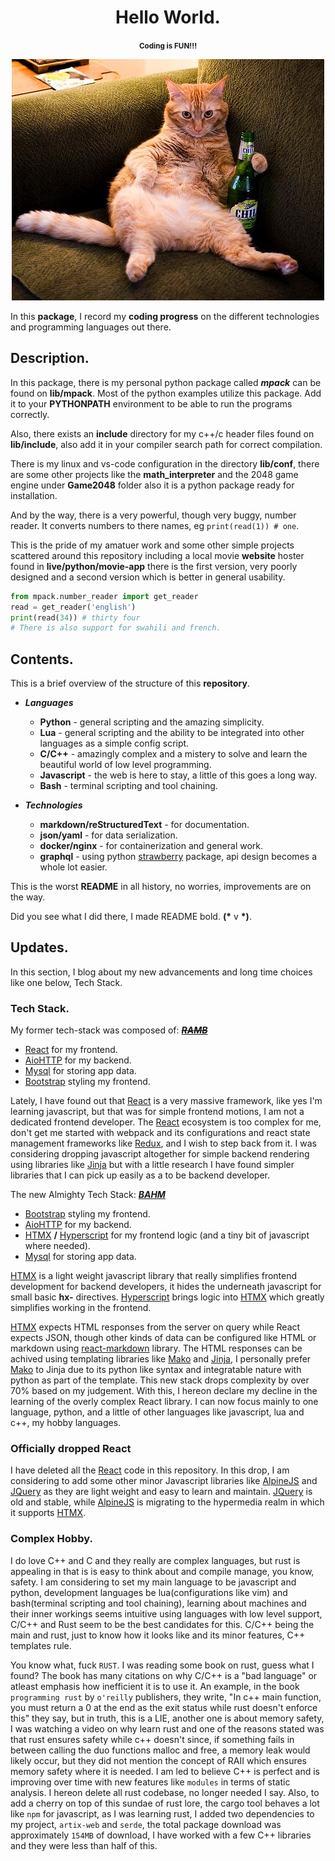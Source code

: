 <center>

# Hello World.
<small>**Coding is FUN!!!**</small>

![What a Good Day.][entry_picture]

</center>

In this **package**, I record my **coding progress** on the different technologies and programming languages out there.

## Description.
In this package, there is my personal python package called ***mpack*** can be found on **lib/mpack**. Most of the python examples utilize this package. Add it to your **PYTHONPATH** environment to be able to run the programs correctly.

Also, there exists an **include** directory for my c++/c header files found on **lib/include**, also add it in your compiler search path for correct compilation.

There is my linux and vs-code configuration in the directory **lib/conf**, there are some other projects like the **math_interpreter** and the 2048 game engine under **Game2048** folder also it is a python package ready for installation.

And by the way, there is a very powerful, though very buggy, number reader. It converts numbers to there names, eg `print(read(1)) # one`.

This is the pride of my amatuer work and some other simple projects scattered around this repository including a local movie **website** hoster found in **live/python/movie-app** there is the first version, very poorly designed and a second version which is better in general usability.
```python
from mpack.number_reader import get_reader
read = get_reader('english')
print(read(34)) # thirty four
# There is also support for swahili and french.
```

## Contents.

This is a brief overview of the structure of this **repository**.

- **_Languages_**
  +  **Python** - general scripting and the amazing simplicity.
  +  **Lua** - general scripting and the ability to be integrated into other languages as a simple config script.
  +  **C/C++** - amazingly complex and a mistery to solve and learn the beautiful world of low level programming.
  +  **Javascript** - the web is here to stay, a little of this goes a long way.
  + **Bash** - terminal scripting and tool chaining.

- ***Technologies***
  + **markdown/reStructuredText** - for documentation.
  + **json/yaml** - for data serialization.
  + **docker/nginx** - for containerization and general work.
  + **graphql** - using python [strawberry][strawberry] package, api design becomes a whole lot easier.

This is the worst **README** in all history, no worries, improvements are on the way.

Did you see what I did there, I made README bold. **(\*** v **\*)**.

## Updates.
In this section, I blog about my new advancements and long time choices like one below, Tech Stack.

### Tech Stack.
My former tech-stack was composed of: ***<u>~~RAMB~~</u>***

- [React][react] for my frontend.
- [AioHTTP][aiohttp] for my backend.
- [Mysql][mysql] for storing app data.
- [Bootstrap][bootstrap] styling my frontend.

Lately, I have found out that [React][react] is a very massive framework, like yes I'm learning javascript, but that was for simple frontend motions, I am not a dedicated frontend developer. The [React][react] ecosystem is too complex for me, don't get me started with webpack and its configurations and react state management frameworks like [Redux][redux], and I wish to step back from it.
I was considering dropping javascript altogether for simple backend rendering using libraries like [Jinja][jinja] but with a little research I have found simpler libraries that I can pick up easily as a to be backend developer.

The new Almighty Tech Stack: ***<u>BAHM</u>***
- [Bootstrap][bootstrap] styling my frontend.
- [AioHTTP][aiohttp] for my backend.
- [HTMX][htmx] **/** [Hyperscript][hyperscript] for my frontend logic (and a tiny bit of javascript where needed).
- [Mysql][mysql] for storing app data.

[HTMX][htmx] is a light weight javascript library that really simplifies frontend development for backend developers, it hides the underneath javascript for small basic **hx-** directives. [Hyperscript][hyperscript] brings logic into [HTMX][htmx] which greatly simplifies working in the frontend.

[HTMX][htmx] expects HTML responses from the server on query while React expects JSON, though other kinds of data can be configured like HTML or markdown using [react-markdown][react_markdown] library. The HTML responses can be achived using templating libraries like [Mako][mako] and [Jinja][jinja], I personally prefer [Mako][mako]  to Jinja due to its python like syntax and integratable nature with python as part of the template.
This new stack drops complexity by over 70% based on my judgement. With this, I hereon declare my decline in the learning of the overly complex React library.
I can now focus mainly to one language, python, and a little of other languages like javascript, lua and c++, my hobby languages.

### Officially dropped React
I have deleted all the [React][react] code in this repository. In this drop, I am considering to add some other minor Javascript libraries like [AlpineJS][alpinejs] and [JQuery][jquery] as they are light weight and easy to learn and maintain. [JQuery][jquery] is old and stable, while [AlpineJS][alpinejs] is migrating to the hypermedia realm in which it supports [HTMX][htmx].

### Complex Hobby.
I do love C++ and C and they really are complex languages, but rust is appealing in that is is easy to think about and compile manage, you know, safety. I am considering to set my main language to be javascript and python, development languages be lua(configurations like vim) and bash(terminal scripting and tool chaining), learning about machines and their inner workings seems intuitive using languages with low level support, C/C++ and Rust seem to be the best candidates for this. C/C++ being the main and rust, just to know how it looks like and its minor features, C++ templates rule.

You know what, fuck `RUST`. I was reading some book on rust, guess what I found? The book has many citations on why C/C++ is a "bad language" or atleast emphasis how inefficient it is to use it. An example, in the book `programming rust` by `o'reilly` publishers, they write, "In c++ main function, you must return a 0 at the end as the exit status while rust doesn't enforce this" they say, but in truth, this is a LIE, another one is about memory safety, I was watching a video on why learn rust and one of the reasons stated was that rust ensures safety while c++ doesn't since, if something fails in between calling the duo functions malloc and free, a memory leak would likely occur, but they did not mention the concept of RAII which ensures memory safety where it is needed. I am led to believe C++ is perfect and is improving over time with new features like `modules` in terms of static analysis. I hereon delete all rust codebase, no longer needed I say. Also, to add a cherry on top of this sundae of rust lore, the cargo tool behaves a lot like `npm` for javascript, as I was learning rust, I added two dependencies to my project, `artix-web` and `serde`, the total package download was approximately `154MB` of download, I have worked with a few C++ libraries and they were less than half of this.


[htmx]: https://htmx.org
[react]: https://react.dev
[jquery]: https://jquery.com
[redux]: https://redux.js.org
[mysql]: https://www.mysql.com
[alpinejs]: https://alpinejs.dev
[bootstrap]: https://getbootstrap.com
[mako]: https://www.makotemplates.org
[strawberry]: https://strawberry.rocks
[hyperscript]: https://hyperscript.org
[entry_picture]: lib/conf/whatyoudoing.jpg
[aiohttp]: https://docs.aiohttp.org/en/stable
[jinja]: https://jinja.palletsprojects.com/en/3.1.x
[react_markdown]: https://www.npmjs.com/package/react-markdown
